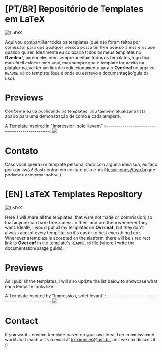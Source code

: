 # [PT/BR] Repositório de Templates em LaTeX

![LaTeX](https://img.shields.io/badge/latex-%23008080.svg?style=for-the-badge&logo=latex&logoColor=white)

Aqui vou compartilhar todos os templates (que não foram feitos por comissão) para que qualquer pessoa possa ter livre acesso a eles e os use quando quiser. Idealmente eu colocaria todos os meus templates no **Overleaf**, porém eles nem sempre aceitam todos os templates, logo fica mais fácil colocar tudo aqui, mas sempre que o template for aceito na plataforma, vai ter um link de redirecionamento para o **Overleaf** no arquivo `README.md` do template (que é onde eu escrevo a documentação/guia de uso).

# Previews

Conforme eu vá publicando os templates, vou também atualizar a lista abaixo para uma demonstração de como é cada template.


A Template Inspired in "Impression, soleil levant"
:-------------------------------------------------:
<img src="A Template Inspired in 'Impression, soleil levant'/demo.png">

# Contato

Caso você queira um template personalizado com alguma ideia sua, eu faço por comissão! Basta entrar em contato pelo e-mail lcsximenes@usp.br que podemos conversar sobre :)

# [EN] LaTeX Templates Repository

![LaTeX](https://img.shields.io/badge/latex-%23008080.svg?style=for-the-badge&logo=latex&logoColor=white)

Here, I will share all the templates (that were not made on commission) so that anyone can have free access to them and use them whenever they want. Ideally, I would put all my templates on **Overleaf**, but they don't always accept every template, so it's easier to host everything here. Whenever a template is accepted on the platform, there will be a redirect link to **Overleaf** in the template's `README.md` file (where I write the documentation/usage guide).

# Previews

As I publish the templates, I will also update the list below to showcase what each template looks like.

A Template Inspired by "Impression, soleil levant"
:-------------------------------------------------:
<img src="A Template Inspired in 'Impression, soleil levant'/demo.png">

# Contact

If you want a custom template based on your own idea, I do commissioned work! Just reach out via email at lcsximenes@usp.br, and we can discuss it :)
